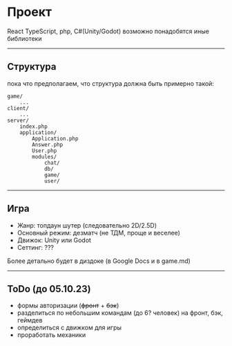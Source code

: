 # Проект

React TypeScript, php, C#(Unity/Godot)
возможно понадобятся иные библиотеки

---

## Структура

пока что предполагаем, что структура должна быть примерно такой:

```
game/
    ...
client/
    ...
server/
    index.php
    application/
        Application.php
        Answer.php
        User.php
        modules/
            chat/
            db/
            game/
            user/
```

---

## Игра

* Жанр: топдаун шутер (следовательно 2D/2.5D)
* Основный режим: дезматч (не ТДМ, проще и веселее)
* Движок: Unity или Godot
* Сеттинг: ???

Более детально будет в диздоке (в Google Docs и в game.md)

---

## ToDo (до 05.10.23)

* формы авторизации (~~фронт~~ + ~~бэк~~)
* разделиться по небольшим командам (до 6? человек) на фронт, бэк, геймдев
* определиться с движком для игры
* проработать механики
